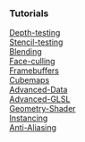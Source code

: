 ### Tutorials
[Depth-testing](https://learnopengl.com/#!Advanced-OpenGL/Depth-testing) <br>
[Stencil-testing](https://learnopengl.com/#!Advanced-OpenGL/Stencil-testing) <br>
[Blending](https://learnopengl.com/#!Advanced-OpenGL/Blending) <br>
[Face-culling](https://learnopengl.com/#!Advanced-OpenGL/Face-culling) <br>
[Framebuffers](https://learnopengl.com/#!Advanced-OpenGL/Framebuffers) <br>
[Cubemaps](https://learnopengl.com/#!Advanced-OpenGL/Cubemaps) <br>
[Advanced-Data](https://learnopengl.com/#!Advanced-OpenGL/Advanced-Data) <br>
[Advanced-GLSL](https://learnopengl.com/#!Advanced-OpenGL/Advanced-GLSL) <br>
[Geometry-Shader](https://learnopengl.com/#!Advanced-OpenGL/Geometry-Shader) <br>
[Instancing](https://learnopengl.com/#!Advanced-OpenGL/Instancing) <br>
[Anti-Aliasing](https://learnopengl.com/#!Advanced-OpenGL/Anti-Aliasing) <br>
